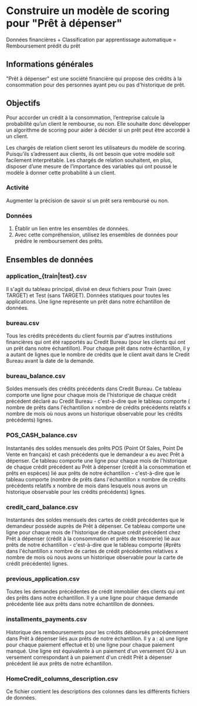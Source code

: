 # Construire un modèle de scoring pour "Prêt à dépenser"

Données financières + Classification par apprentissage automatique = Remboursement prédit du prêt

## Informations générales

"Prêt à dépenser" est une société financière qui propose des crédits à la consommation pour des personnes ayant peu ou pas d'historique de prêt.

## Objectifs

Pour accorder un crédit à la consommation, l’entreprise calcule la probabilité qu’un client le rembourse, ou non. Elle souhaite donc développer un algorithme de scoring pour aider à décider si un prêt peut être accordé à un client.

Les chargés de relation client seront les utilisateurs du modèle de scoring. Puisqu’ils s’adressent aux clients, ils ont besoin que votre modèle soit facilement interprétable. Les chargés de relation souhaitent, en plus, disposer d’une mesure de l’importance des variables qui ont poussé le modèle à donner cette probabilité à un client.

### Activité

Augmenter la précision de savoir si un prêt sera remboursé ou non.

### Données

1) Établir un lien entre les ensembles de données.
2) Avec cette compréhension, utilisez les ensembles de données pour prédire le remboursement des prêts.

## Ensembles de données

### application_{train|test}.csv

Il s'agit du tableau principal, divisé en deux fichiers pour Train (avec TARGET) et Test (sans TARGET). Données statiques pour toutes les applications. Une ligne représente un prêt dans notre échantillon de données.

### bureau.csv

Tous les crédits précédents du client fournis par d'autres institutions financières qui ont été rapportés au Credit Bureau (pour les clients qui ont un prêt dans notre échantillon). Pour chaque prêt dans notre échantillon, il y a autant de lignes que le nombre de crédits que le client avait dans le Credit Bureau avant la date de la demande.

### bureau_balance.csv

Soldes mensuels des crédits précédents dans Credit Bureau. Ce tableau comporte une ligne pour chaque mois de l'historique de chaque crédit précédent déclaré au Credit Bureau - c'est-à-dire que le tableau comporte ( nombre de prêts dans l'échantillon x nombre de crédits précédents relatifs x nombre de mois où nous avons un historique observable pour les crédits précédents) lignes.

### POS_CASH_balance.csv

Instantanés des soldes mensuels des prêts POS (Point Of Sales, Point De Vente en français) et cash précédents que le demandeur a eu avec Prêt à dépenser. Ce tableau comporte une ligne pour chaque mois de l'historique de chaque crédit précédent au Prêt à dépenser (crédit à la consommation et prêts en espèces) lié aux prêts de notre échantillon - c'est-à-dire que le tableau comporte (nombre de prêts dans l'échantillon x nombre de crédits précédents relatifs x nombre de mois dans lesquels nous avons un historique observable pour les crédits précédents) lignes.

### credit_card_balance.csv

Instantanés des soldes mensuels des cartes de crédit précédentes que le demandeur possède auprès de Prêt à dépenser. Ce tableau comporte une ligne pour chaque mois de l'historique de chaque crédit précédent chez Prêt à dépenser (crédit à la consommation et prêts de trésorerie) lié aux prêts de notre échantillon - c'est-à-dire que le tableau comporte (#prêts dans l'échantillon x nombre de cartes de crédit précédentes relatives x nombre de mois où nous avons un historique observable pour la carte de crédit précédente) lignes.

### previous_application.csv

Toutes les demandes précédentes de crédit immobilier des clients qui ont des prêts dans notre échantillon. Il y a une ligne pour chaque demande précédente liée aux prêts dans notre échantillon de données.

### installments_payments.csv

Historique des remboursements pour les crédits déboursés précédemment dans Prêt à dépenser liés aux prêts de notre échantillon. Il y a :
a) une ligne pour chaque paiement effectué et
b) une ligne pour chaque paiement manqué.
Une ligne est équivalente à un paiement d'un versement OU à un versement correspondant à un paiement d'un crédit Prêt à dépenser précédent lié aux prêts de notre échantillon.

### HomeCredit_columns_description.csv

Ce fichier contient les descriptions des colonnes dans les différents fichiers de données.
